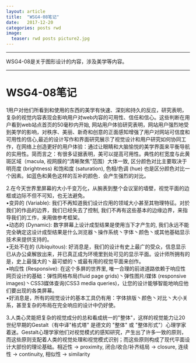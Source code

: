 ```yaml
---
layout: article
title:  "WSG4-08笔记"
date:   2017-12-20
categories: posts rwd
image:
  teaser: rwd posts picture2.jpg
---
```

---
WSG4-08是关于图形设计的内容，涉及美学等内容。

--------
# WSG4-08笔记

1用户对他们所看到和使用的东西的美学有快速、深刻和持久的反应，研究表明，复杂的视觉内容表现会影响用户对web内容的可用性、信任和信心。这些判断在用户看到web站点首页的50毫秒内开始, 网站用户体验研究表明，网站用户强烈地受到美学的影响，对秩序、美丽、新奇和创意的正面感知增强了用户对网站可信度和可用性的信心,最近的设计写作和界面研究展示了视觉设计和用户研究如何协同工作，在网络上创造更好的用户体验：通过让眼睛和大脑愉悦的美学界面来平衡导航的实用性。简而言之：有很多证据表明，美可以提高可用性。典性的栏宽度与此黄斑区域（macula, 视网膜的“清晰聚焦”范围）大体一致, 区分颜色对比主要取决于明亮度 (brightness) 和饱和度 (saturation), 色相/色调 (hue) 也是区分颜色对比一个因素。如蓝色和黄色这样的互补的颜色．会产生强烈的对比。

2.在今天世界里屏幕的大小千变万化，从腕表到整个会议室的墙壁，视觉平面的边框或边际不但不可知，也无法避免。
<br>•变异的 (Variable): 我们不再知道我们设计应用的领域大小甚至其物理特征。对於我们的作品的边界，我们已经失去了控制, 我们不再有这些基本的边缘边界，来指导我们的工作，来用做参考框架。
<br>•动态的 (Dynamic): 数字屏幕上设计成型结果是使用当下才产生的, 我们永远不能完全确定这设计成型结果是什么浏览器丶操作系统丶字体丶颜色丶或其他基础显示技术来提供支持的。
<br>•无处不在的 (Ubiquitous): 好消息是，我们的设计有史上最广的受众，信息显示已从办公桌解放出来，并已真正成为环境里到处可见的显示平面。设计师所拥有的是，史上最强大的丶最可塑的丶或最有用的视觉平面来创作。
<br>•响应性 (Responsive): 在这个多屏的世界里, 唯一合理的前进道路依赖于响应性网页设计的基础：弹性网格布局(fluid page grids)丶弹性图片/媒体 (responsive images)丶CSS3媒体查询(CSS3 media queries)，让您的设计能够智能地响应他们要出现的各类屏幕。
<br>•好消息是，所有的视觉设计的基本工具仍有用：字体排版丶颜色丶对比丶大小关系，甚至复杂的布局在完全响应的设计中仍好使。

3.人类心灵能把复杂的视觉成分的总和看成统一的"整体"，这样的视觉能力让20世纪早期的Gestalt（有中译"格式塔" 是德文的 "整体" 或 "整体形式"）心理学家着迷。Gestalt心理学家他们对视觉模式的感知研究，产生出了许多一致的原则，而这些原则支配着人类的视觉处理和视觉模式识别；而这些原则构成了现代平面设计大部份的理论基础。相近性 → proximity, 闭合/收合/补齐结局 → closure, 连续性 → continuity, 相似性 → similarity

